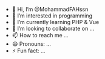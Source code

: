 - 👋 Hi, I’m @MohammadFAHssn
- 👀 I’m interested in programming
- 🌱 I’m currently learning PHP & Vue
- 💞️ I’m looking to collaborate on ...
- 📫 How to reach me ...
- 😄 Pronouns: ...
- ⚡ Fun fact: ...

<!---
MohammadFAHssn/MohammadFAHssn is a ✨ special ✨ repository because its `README.md` (this file) appears on your GitHub profile.
You can click the Preview link to take a look at your changes.
--->
